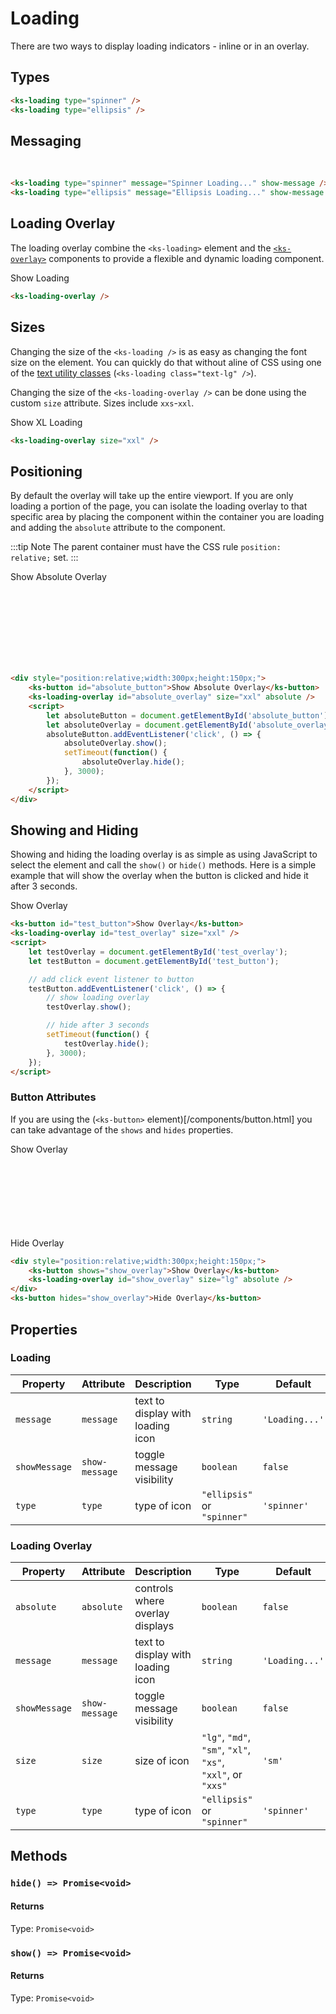 # Loading

There are two ways to display loading indicators - inline or in an overlay.

## Types

<div class="my-xl">
    <ks-loading type="spinner" />
    <ks-loading type="ellipsis" />
</div>

```html
<ks-loading type="spinner" />
<ks-loading type="ellipsis" />
```

## Messaging

<div class="my-xl">
    <ks-loading type="spinner" message="Spinner Loading..." show-message />
    <br />
    <ks-loading type="ellipsis" message="Ellipsis Loading..." show-message />
</div>

```html
<ks-loading type="spinner" message="Spinner Loading..." show-message />
<ks-loading type="ellipsis" message="Ellipsis Loading..." show-message />
```

## Loading Overlay

The loading overlay combine the `<ks-loading>` element and the [`<ks-overlay>`](/components/overlay.html) components to provide a flexible and dynamic loading component.

<div class="my-xl">
    <ks-button id="basic_test_button">Show Loading</ks-button>
    <ks-loading-overlay id="basic_test_overlay" />
    <script>
        let basicTestOverlay = document.getElementById('basic_test_overlay');
        let basicTestButton = document.getElementById('basic_test_button');
        basicTestButton.addEventListener('click', () => {
            basicTestOverlay.show();
            setTimeout(function() {
                basicTestOverlay.hide();
            }, 3000);
        });
    </script>
</div>

```html
<ks-loading-overlay />
```

## Sizes

Changing the size of the `<ks-loading />` is as easy as changing the font size on the element. You can quickly do that without aline of CSS using one of the [text utility classes](/utilities/text.html) (`<ks-loading class="text-lg" />`).

Changing the size of the `<ks-loading-overlay />` can be done using the custom `size` attribute. Sizes include `xxs`-`xxl`.

<div class="my-xl">
    <ks-button id="size_test_button">Show XL Loading</ks-button>
    <ks-loading-overlay id="size_test_overlay" size="xxl" />
    <script>
        let sizeTestOverlay = document.getElementById('size_test_overlay');
        let sizeTestButton = document.getElementById('size_test_button');
        sizeTestButton.addEventListener('click', () => {
            sizeTestOverlay.show();
            setTimeout(function() {
                sizeTestOverlay.hide();
            }, 3000);
        });
    </script>
</div>

```html
<ks-loading-overlay size="xxl" />
```

## Positioning

By default the overlay will take up the entire viewport. If you are only loading a portion of the page, you can isolate the loading overlay to that specific area by placing the component within the container you are loading and adding the `absolute` attribute to the component.

:::tip Note
The parent container must have the CSS rule `position: relative;` set.
:::

<div class="my-xl p-xl" style="position:relative;width:300px;height:150px;">
    <ks-button id="absolute_button">Show Absolute Overlay</ks-button>
    <ks-loading-overlay id="absolute_overlay" size="xxl" absolute />
    <script>
        let absoluteButton = document.getElementById('absolute_button');
        let absoluteOverlay = document.getElementById('absolute_overlay');
        absoluteButton.addEventListener('click', () => {
            absoluteOverlay.show();
            setTimeout(function() {
                absoluteOverlay.hide();
            }, 3000);
        });
    </script>
</div>

```html
<div style="position:relative;width:300px;height:150px;">
    <ks-button id="absolute_button">Show Absolute Overlay</ks-button>
    <ks-loading-overlay id="absolute_overlay" size="xxl" absolute />
    <script>
        let absoluteButton = document.getElementById('absolute_button');
        let absoluteOverlay = document.getElementById('absolute_overlay');
        absoluteButton.addEventListener('click', () => {
            absoluteOverlay.show();
            setTimeout(function() {
                absoluteOverlay.hide();
            }, 3000);
        });
    </script>
</div>
```

## Showing and Hiding

Showing and hiding the loading overlay is as simple as using JavaScript to select the element and call the `show()` or `hide()` methods. Here is a simple example that will show the overlay when the button is clicked and hide it after 3 seconds.

<div class="my-xl">
    <ks-button id="test_button">Show Overlay</ks-button>
    <ks-loading-overlay id="test_overlay" size="xxl" />
    <script>
        let testOverlay = document.getElementById('test_overlay');
        let testButton = document.getElementById('test_button');
        testButton.addEventListener('click', () => {
            testOverlay.show();
            setTimeout(function() {
                testOverlay.hide();
            }, 3000);
        });
    </script>
</div>

```html
<ks-button id="test_button">Show Overlay</ks-button>
<ks-loading-overlay id="test_overlay" size="xxl" />
<script>
    let testOverlay = document.getElementById('test_overlay');
    let testButton = document.getElementById('test_button');

    // add click event listener to button
    testButton.addEventListener('click', () => {
        // show loading overlay
        testOverlay.show();

        // hide after 3 seconds
        setTimeout(function() {
            testOverlay.hide();
        }, 3000);
    });
</script>
```

### Button Attributes

If you are using the (`<ks-button>` element)[/components/button.html] you can take advantage of the `shows` and `hides` properties.

<div class="my-xl display-flex">
    <div class="p-xl" style="position:relative;width:300px;height:150px;">
        <ks-button shows="show_overlay">Show Overlay</ks-button>
        <ks-loading-overlay id="show_overlay" size="lg" absolute />
    </div>
    <ks-button class="mt-xl ml-sm" hides="show_overlay">Hide Overlay</ks-button>
</div>

```html
<div style="position:relative;width:300px;height:150px;">
    <ks-button shows="show_overlay">Show Overlay</ks-button>
    <ks-loading-overlay id="show_overlay" size="lg" absolute />
</div>
<ks-button hides="show_overlay">Hide Overlay</ks-button>
```

## Properties

### Loading

| Property      | Attribute      | Description | Type                                                     | Default        |
| ------------- | -------------- | ----------- | -------------------------------------------------------- | -------------- |
| `message`     | `message`      | text to display with loading icon            | `string`                                                 | `'Loading...'` |
| `showMessage` | `show-message` | toggle message visibility            | `boolean`                                                | `false`    |
| `type`        | `type`         | type of icon            | `"ellipsis"` or `"spinner"` | `'spinner'`         |

### Loading Overlay

| Property      | Attribute      | Description | Type                                                     | Default        |
| ------------- | -------------- | ----------- | -------------------------------------------------------- | -------------- |
| `absolute`    | `absolute`     | controls where overlay displays            | `boolean`                                                | `false`        |
| `message`     | `message`      | text to display with loading icon             | `string`                                                 | `'Loading...'` |
| `showMessage` | `show-message` | toggle message visibility            | `boolean`                                                | `false`    |
| `size`        | `size`         | size of icon            | `"lg"`, `"md"`, `"sm"`, `"xl"`, `"xs"`, `"xxl"`, or `"xxs"` | `'sm'`         |
| `type`        | `type`         | type of icon            | `"ellipsis"` or `"spinner"` | `'spinner'`         |

## Methods

### `hide() => Promise<void>`

#### Returns

Type: `Promise<void>`

### `show() => Promise<void>`

#### Returns

Type: `Promise<void>`
